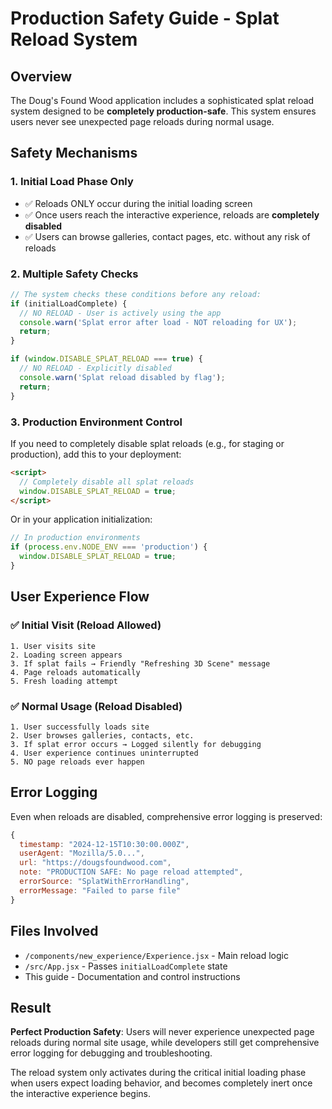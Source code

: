 # Production Safety Guide - Splat Reload System

## Overview

The Doug's Found Wood application includes a sophisticated splat reload system designed to be **completely production-safe**. This system ensures users never see unexpected page reloads during normal usage.

## Safety Mechanisms

### 1. **Initial Load Phase Only**

- ✅ Reloads ONLY occur during the initial loading screen
- ✅ Once users reach the interactive experience, reloads are **completely disabled**
- ✅ Users can browse galleries, contact pages, etc. without any risk of reloads

### 2. **Multiple Safety Checks**

```javascript
// The system checks these conditions before any reload:
if (initialLoadComplete) {
  // NO RELOAD - User is actively using the app
  console.warn('Splat error after load - NOT reloading for UX');
  return;
}

if (window.DISABLE_SPLAT_RELOAD === true) {
  // NO RELOAD - Explicitly disabled
  console.warn('Splat reload disabled by flag');
  return;
}
```

### 3. **Production Environment Control**

If you need to completely disable splat reloads (e.g., for staging or production), add this to your deployment:

```html
<script>
  // Completely disable all splat reloads
  window.DISABLE_SPLAT_RELOAD = true;
</script>
```

Or in your application initialization:

```javascript
// In production environments
if (process.env.NODE_ENV === 'production') {
  window.DISABLE_SPLAT_RELOAD = true;
}
```

## User Experience Flow

### ✅ **Initial Visit (Reload Allowed)**

```
1. User visits site
2. Loading screen appears
3. If splat fails → Friendly "Refreshing 3D Scene" message
4. Page reloads automatically
5. Fresh loading attempt
```

### ✅ **Normal Usage (Reload Disabled)**

```
1. User successfully loads site
2. User browses galleries, contacts, etc.
3. If splat error occurs → Logged silently for debugging
4. User experience continues uninterrupted
5. NO page reloads ever happen
```

## Error Logging

Even when reloads are disabled, comprehensive error logging is preserved:

```javascript
{
  timestamp: "2024-12-15T10:30:00.000Z",
  userAgent: "Mozilla/5.0...",
  url: "https://dougsfoundwood.com",
  note: "PRODUCTION SAFE: No page reload attempted",
  errorSource: "SplatWithErrorHandling",
  errorMessage: "Failed to parse file"
}
```

## Files Involved

- `/components/new_experience/Experience.jsx` - Main reload logic
- `/src/App.jsx` - Passes `initialLoadComplete` state
- This guide - Documentation and control instructions

## Result

**Perfect Production Safety**: Users will never experience unexpected page reloads during normal site usage, while developers still get comprehensive error logging for debugging and troubleshooting.

The reload system only activates during the critical initial loading phase when users expect loading behavior, and becomes completely inert once the interactive experience begins.
